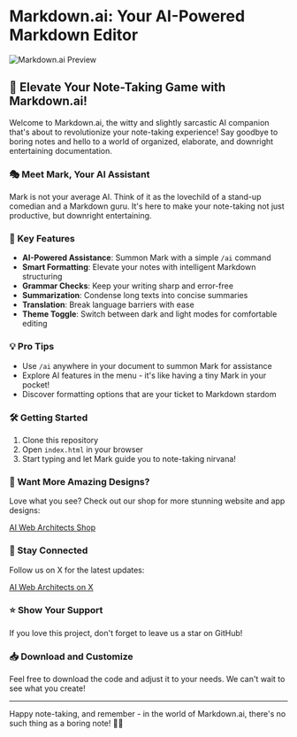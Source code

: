 # Markdown.ai: Your AI-Powered Markdown Editor

![Markdown.ai Preview](https://i.postimg.cc/MHjkjxDh/Markdown-AI-Professional-Markdown-Editor.png)

## 🚀 Elevate Your Note-Taking Game with Markdown.ai!

Welcome to Markdown.ai, the witty and slightly sarcastic AI companion that's about to revolutionize your note-taking experience! Say goodbye to boring notes and hello to a world of organized, elaborate, and downright entertaining documentation.

### 🎭 Meet Mark, Your AI Assistant

Mark is not your average AI. Think of it as the lovechild of a stand-up comedian and a Markdown guru. It's here to make your note-taking not just productive, but downright entertaining.

### 🌟 Key Features

- **AI-Powered Assistance**: Summon Mark with a simple `/ai` command
- **Smart Formatting**: Elevate your notes with intelligent Markdown structuring
- **Grammar Checks**: Keep your writing sharp and error-free
- **Summarization**: Condense long texts into concise summaries
- **Translation**: Break language barriers with ease
- **Theme Toggle**: Switch between dark and light modes for comfortable editing

### 💡 Pro Tips

- Use `/ai` anywhere in your document to summon Mark for assistance
- Explore AI features in the menu - it's like having a tiny Mark in your pocket!
- Discover formatting options that are your ticket to Markdown stardom

### 🛠️ Getting Started

1. Clone this repository
2. Open `index.html` in your browser
3. Start typing and let Mark guide you to note-taking nirvana!

### 🎨 Want More Amazing Designs?

Love what you see? Check out our shop for more stunning website and app designs:

[AI Web Architects Shop](https://aiwebarchitects.com/)

### 📣 Stay Connected

Follow us on X for the latest updates:

[AI Web Architects on X](https://x.com/aiwebarchitects)

### ⭐ Show Your Support

If you love this project, don't forget to leave us a star on GitHub!

### 📥 Download and Customize

Feel free to download the code and adjust it to your needs. We can't wait to see what you create!

---

Happy note-taking, and remember - in the world of Markdown.ai, there's no such thing as a boring note! 🚀📝
